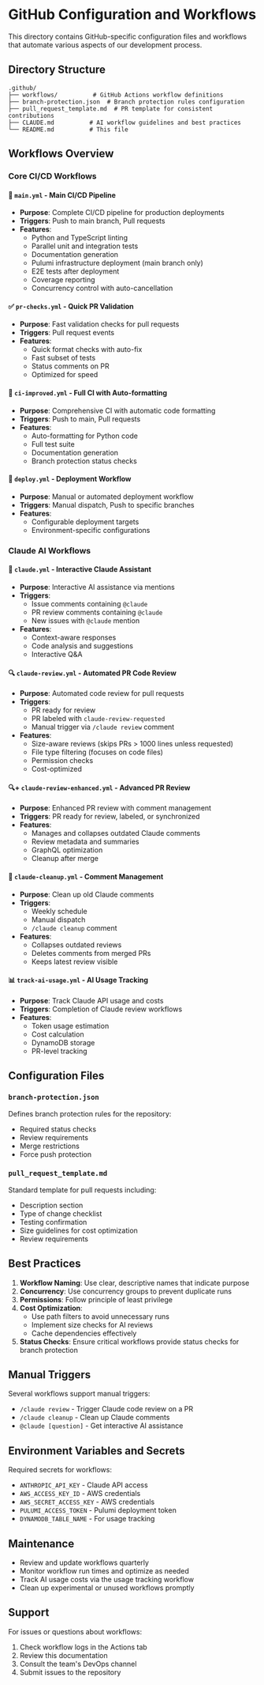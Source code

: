 # GitHub Configuration and Workflows

This directory contains GitHub-specific configuration files and workflows that automate various aspects of our development process.

## Directory Structure

```
.github/
├── workflows/          # GitHub Actions workflow definitions
├── branch-protection.json  # Branch protection rules configuration
├── pull_request_template.md  # PR template for consistent contributions
├── CLAUDE.md          # AI workflow guidelines and best practices
└── README.md          # This file
```

## Workflows Overview

### Core CI/CD Workflows

#### 🚀 `main.yml` - Main CI/CD Pipeline
- **Purpose**: Complete CI/CD pipeline for production deployments
- **Triggers**: Push to main branch, Pull requests
- **Features**:
  - Python and TypeScript linting
  - Parallel unit and integration tests
  - Documentation generation
  - Pulumi infrastructure deployment (main branch only)
  - E2E tests after deployment
  - Coverage reporting
  - Concurrency control with auto-cancellation

#### ✅ `pr-checks.yml` - Quick PR Validation
- **Purpose**: Fast validation checks for pull requests
- **Triggers**: Pull request events
- **Features**:
  - Quick format checks with auto-fix
  - Fast subset of tests
  - Status comments on PR
  - Optimized for speed

#### 🔧 `ci-improved.yml` - Full CI with Auto-formatting
- **Purpose**: Comprehensive CI with automatic code formatting
- **Triggers**: Push to main, Pull requests
- **Features**:
  - Auto-formatting for Python code
  - Full test suite
  - Documentation generation
  - Branch protection status checks

#### 🚢 `deploy.yml` - Deployment Workflow
- **Purpose**: Manual or automated deployment workflow
- **Triggers**: Manual dispatch, Push to specific branches
- **Features**:
  - Configurable deployment targets
  - Environment-specific configurations

### Claude AI Workflows

#### 🤖 `claude.yml` - Interactive Claude Assistant
- **Purpose**: Interactive AI assistance via mentions
- **Triggers**:
  - Issue comments containing `@claude`
  - PR review comments containing `@claude`
  - New issues with `@claude` mention
- **Features**:
  - Context-aware responses
  - Code analysis and suggestions
  - Interactive Q&A

#### 🔍 `claude-review.yml` - Automated PR Code Review
- **Purpose**: Automated code review for pull requests
- **Triggers**:
  - PR ready for review
  - PR labeled with `claude-review-requested`
  - Manual trigger via `/claude review` comment
- **Features**:
  - Size-aware reviews (skips PRs > 1000 lines unless requested)
  - File type filtering (focuses on code files)
  - Permission checks
  - Cost-optimized

#### 🔍+ `claude-review-enhanced.yml` - Advanced PR Review
- **Purpose**: Enhanced PR review with comment management
- **Triggers**: PR ready for review, labeled, or synchronized
- **Features**:
  - Manages and collapses outdated Claude comments
  - Review metadata and summaries
  - GraphQL optimization
  - Cleanup after merge

#### 🧹 `claude-cleanup.yml` - Comment Management
- **Purpose**: Clean up old Claude comments
- **Triggers**:
  - Weekly schedule
  - Manual dispatch
  - `/claude cleanup` comment
- **Features**:
  - Collapses outdated reviews
  - Deletes comments from merged PRs
  - Keeps latest review visible

#### 📊 `track-ai-usage.yml` - AI Usage Tracking
- **Purpose**: Track Claude API usage and costs
- **Triggers**: Completion of Claude review workflows
- **Features**:
  - Token usage estimation
  - Cost calculation
  - DynamoDB storage
  - PR-level tracking

## Configuration Files

### `branch-protection.json`
Defines branch protection rules for the repository:
- Required status checks
- Review requirements
- Merge restrictions
- Force push protection

### `pull_request_template.md`
Standard template for pull requests including:
- Description section
- Type of change checklist
- Testing confirmation
- Size guidelines for cost optimization
- Review requirements

## Best Practices

1. **Workflow Naming**: Use clear, descriptive names that indicate purpose
2. **Concurrency**: Use concurrency groups to prevent duplicate runs
3. **Permissions**: Follow principle of least privilege
4. **Cost Optimization**:
   - Use path filters to avoid unnecessary runs
   - Implement size checks for AI reviews
   - Cache dependencies effectively
5. **Status Checks**: Ensure critical workflows provide status checks for branch protection

## Manual Triggers

Several workflows support manual triggers:
- `/claude review` - Trigger Claude code review on a PR
- `/claude cleanup` - Clean up Claude comments
- `@claude [question]` - Get interactive AI assistance

## Environment Variables and Secrets

Required secrets for workflows:
- `ANTHROPIC_API_KEY` - Claude API access
- `AWS_ACCESS_KEY_ID` - AWS credentials
- `AWS_SECRET_ACCESS_KEY` - AWS credentials
- `PULUMI_ACCESS_TOKEN` - Pulumi deployment token
- `DYNAMODB_TABLE_NAME` - For usage tracking

## Maintenance

- Review and update workflows quarterly
- Monitor workflow run times and optimize as needed
- Track AI usage costs via the usage tracking workflow
- Clean up experimental or unused workflows promptly

## Support

For issues or questions about workflows:
1. Check workflow logs in the Actions tab
2. Review this documentation
3. Consult the team's DevOps channel
4. Submit issues to the repository
